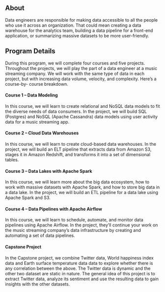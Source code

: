 
## About

Data engineers are responsible for making data accessible to all the people who use it across an organization. That could mean creating a data warehouse for the analytics team, building a data pipeline for a front-end application, or summarizing massive datasets to be more user-friendly.


## **Program Details**

During this program, we will complete four courses and five projects. Throughout the projects, we will play the part of a data engineer at a music streaming company. We will work with the same type of data in each project, but with increasing data volume, velocity, and complexity. Here’s a course-by- course breakdown.

#### **Course 1 – Data Modeling**

In this course, we will learn to create relational and NoSQL data models to fit the diverse needs of data consumers. In the project, we will build SQL (Postgres) and NoSQL (Apache Cassandra) data models using user activity data for a music streaming app.


#### **Course 2 – Cloud Data Warehouses**

In this course, we will learn to create cloud-based data warehouses. In the project, we will build an ELT pipeline that extracts data from Amazon S3, stages it in Amazon Redshift, and transforms it into a set of dimensional tables.


#### **Course 3 – Data Lakes with Apache Spark**

In this course, we will learn more about the big data ecosystem, how to work with massive datasets with Apache Spark, and how to store big data in a data lake. In the project, we will build an ETL pipeline for a data lake using Apache Spark and S3.


#### **Course 4 – Data Pipelines with Apache Airflow**

In this course, we will learn to schedule, automate, and monitor data pipelines using Apache Airflow. In the project, they’ll continue your work on the music streaming company’s data infrastructure by creating and automating a set of data pipelines. 


#### **Capstone Project**

In the Capstone project, we combine Twitter data, World happiness index data and Earth surface temperature data data to explore whether there is any correlation between the above. The Twitter data is dynamic and the other two dataset are static in nature. The general idea of this project is to extract Twitter data, analyze its sentiment and use the resulting data to gain insights with the other datasets. 
